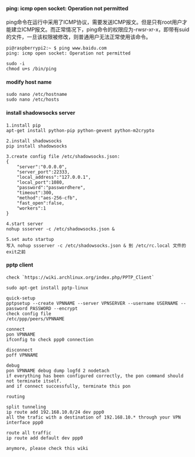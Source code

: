 #### ping: icmp open socket: Operation not permitted

ping命令在运行中采用了ICMP协议，需要发送ICMP报文。但是只有root用户才能建立ICMP报文。而正常情况下，ping命令的权限应为-rwsr-xr-x，即带有suid的文件，一旦该权限被修改，则普通用户无法正常使用该命令。

	pi@raspberrypi2:~ $ ping www.baidu.com
	ping: icmp open socket: Operation not permitted

	sudo -i
	chmod u+s /bin/ping

#### modify host name

	sudo nano /etc/hostname
	sudo nano /etc/hosts

#### install shadowsocks server

	1.install pip
	apt-get install python-pip python-gevent python-m2crypto

	2.install shadowsocks
	pip install shadowsocks
	
	3.create config file /etc/shadowsocks.json:
	{
		"server":"0.0.0.0",
		"server_port":22333,
		"local_address":"127.0.0.1",
		"local_port":1080,
		"password":"passwordhere",
		"timeout":300,
		"method":"aes-256-cfb",
		"fast_open":false,
		"workers":1
	}

	4.start server
	nohup ssserver -c /etc/shadowsocks.json &

	5.set auto startup
	写入 nohup ssserver -c /etc/shadowsocks.json & 到 /etc/rc.local 文件的exit之前 

#### pptp client
	
	check `https://wiki.archlinux.org/index.php/PPTP_Client`
	
	sudo apt-get install pptp-linux
	
	quick-setup
	pptpsetup --create VPNNAME --server VPNSERVER --username USERNAME --password PASSWORD --encrypt
	check config file
	/etc/ppp/peers/VPNNAME
	
	connect
	pon VPNNAME
	ifconfig to check ppp0 connection

	disconnect
	poff VPNNAME

	debug
	pon VPNNAME debug dump logfd 2 nodetach
	if everything has been configured correctly, the pon command should not terminate itself.
	and if connect successfully, terminate this pon

	routing
	
	split tunneling
	ip route add 192.168.10.0/24 dev ppp0
	all the trafic with a destination of 192.168.10.* through your VPN interface ppp0

	route all traffic
	ip route add default dev ppp0
	
	anymore, please check this wiki

